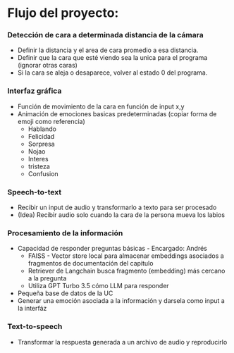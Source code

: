 # Flujo del proyecto:
### Detección de cara a determinada distancia de la cámara
* Definir la distancia y el area de cara promedio a esa distancia.
* Definir que la cara que esté viendo sea la unica para el programa (ignorar otras caras)
* Si la cara se aleja o desaparece, volver al estado 0 del programa.
### Interfaz gráfica
* Función de movimiento de la cara en función de input x,y
* Animación de emociones basicas predeterminadas (copiar forma de emoji como referencia)
    * Hablando
    * Felicidad
    * Sorpresa
    * Nojao
    * Interes
    * tristeza
    * Confusion
### Speech-to-text
* Recibir un input de audio y transformarlo a texto para ser procesado
* (Idea) Recibir audio solo cuando la cara de la persona mueva los labios
### Procesamiento de la información
* Capacidad de responder preguntas básicas - Encargado: Andrés
     * FAISS - Vector store local para almacenar embeddings asociados a fragmentos de documentación del capitulo
     * Retriever de Langchain busca fragmento (embedding) más cercano a la pregunta
     * Utiliza GPT Turbo 3.5 cómo LLM para responder
* Pequeña base de datos de la UC
* Generar una emoción asociada a la información y darsela como input a la interfáz
### Text-to-speech 
* Transformar la respuesta generada a un archivo de audio y reproducirlo
